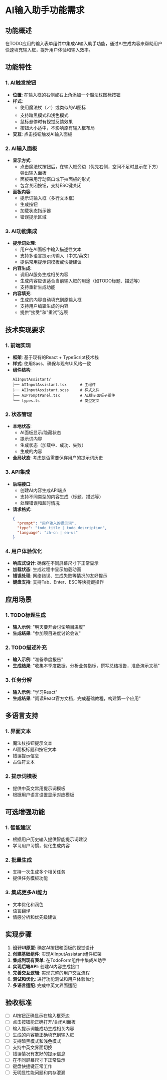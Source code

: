 # AI输入助手功能需求

## 功能概述

在TODO应用的输入表单组件中集成AI输入助手功能，通过AI生成内容来帮助用户快速填充输入框，提升用户体验和输入效率。

## 功能特性

### 1. AI触发按钮
- **位置**: 在输入框的右侧或右上角添加一个魔法杖图标按钮
- **样式**: 
  - 使用魔法杖（🪄）或类似的AI图标
  - 支持暗黑模式和浅色模式
  - 鼠标悬停时有视觉反馈效果
  - 按钮大小适中，不影响原有输入框布局
- **交互**: 点击按钮触发AI输入面板

### 2. AI输入面板
- **显示方式**: 
  - 点击魔法杖按钮后，在输入框旁边（优先右侧，空间不足时显示在下方）弹出输入面板
  - 面板采用浮动窗口或下拉面板的形式
  - 包含关闭按钮，支持ESC键关闭
- **面板内容**:
  - 提示词输入框（多行文本框）
  - 生成按钮
  - 加载状态指示器
  - 错误提示区域

### 3. AI功能集成
- **提示词处理**:
  - 用户在AI面板中输入描述性文本
  - 支持多语言提示词输入（中文/英文）
  - 提供常用提示词模板或快捷建议
- **内容生成**:
  - 调用AI服务生成相关内容
  - 生成内容应该适合当前输入框的用途（如TODO标题、描述等）
  - 支持重新生成功能
- **内容填充**:
  - 生成的内容自动填充到原输入框
  - 支持用户编辑生成的内容
  - 提供"接受"和"重试"选项

## 技术实现要求

### 1. 前端实现
- **框架**: 基于现有的React + TypeScript技术栈
- **样式**: 使用Sass，确保与现有UI风格一致
- **组件结构**:
  ```
  AIInputAssistant/
  ├── AIInputAssistant.tsx      # 主组件
  ├── AIInputAssistant.scss     # 样式文件
  ├── AIPromptPanel.tsx         # AI提示面板子组件
  └── types.ts                  # 类型定义
  ```

### 2. 状态管理
- **本地状态**: 
  - AI面板显示/隐藏状态
  - 提示词内容
  - 生成状态（加载中、成功、失败）
  - 生成的内容
- **全局状态**: 考虑是否需要保存用户的提示词历史

### 3. API集成
- **后端接口**: 
  - 创建AI内容生成API端点
  - 支持不同类型的内容生成（标题、描述等）
  - 处理错误和超时情况
- **请求格式**:
  ```json
  {
    "prompt": "用户输入的提示词",
    "type": "todo_title | todo_description",
    "language": "zh-cn | en-us"
  }
  ```

### 4. 用户体验优化
- **响应式设计**: 确保在不同屏幕尺寸下正常显示
- **加载状态**: 生成过程中显示加载动画
- **错误处理**: 网络错误、生成失败等情况的友好提示
- **键盘支持**: 支持Tab、Enter、ESC等快捷键操作

## 应用场景

### 1. TODO标题生成
- **输入示例**: "明天要开会讨论项目进度"
- **生成结果**: "参加项目进度讨论会议"

### 2. TODO描述补充
- **输入示例**: "准备季度报告"
- **生成结果**: "收集本季度数据，分析业务指标，撰写总结报告，准备演示文稿"

### 3. 任务分解
- **输入示例**: "学习React"
- **生成结果**: "阅读React官方文档，完成基础教程，构建第一个应用"

## 多语言支持

### 1. 界面文本
- 魔法杖按钮提示文本
- AI面板标题和按钮文本
- 错误提示信息
- 占位符文本

### 2. 提示词模板
- 提供中英文常用提示词模板
- 根据用户语言设置显示对应模板

## 可选增强功能

### 1. 智能建议
- 根据用户历史输入提供智能提示词建议
- 学习用户习惯，优化生成内容

### 2. 批量生成
- 支持一次生成多个相关任务
- 提供任务模板功能

### 3. 集成更多AI能力
- 文本优化和润色
- 语言翻译
- 情感分析和优先级建议

## 实现步骤

1. **设计UI原型**: 确定AI按钮和面板的视觉设计
2. **创建基础组件**: 实现AIInputAssistant组件框架
3. **集成到现有表单**: 在TodoForm组件中集成AI助手
4. **实现后端API**: 创建AI内容生成接口
5. **完善交互逻辑**: 实现完整的用户交互流程
6. **测试和优化**: 进行功能测试和用户体验优化
7. **多语言适配**: 完成中英文界面适配

## 验收标准

- [ ] AI按钮正确显示在输入框旁边
- [ ] 点击按钮能正确打开/关闭AI面板
- [ ] 输入提示词能成功生成相关内容
- [ ] 生成的内容能正确填充到输入框
- [ ] 支持暗黑模式和浅色模式
- [ ] 支持中英文界面切换
- [ ] 错误情况有友好的提示信息
- [ ] 在不同屏幕尺寸下正常显示
- [ ] 键盘快捷键正常工作
- [ ] 无明显性能问题和内存泄漏

